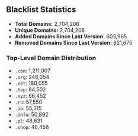 ## Blacklist Statistics

- **Total Domains:** 2,704,206
- **Unique Domains:** 2,704,206
- **Added Domains Since Last Version:** 603,965
- **Removed Domains Since Last Version:** 921,675

### Top-Level Domain Distribution

-  `.com`: 1,211,007
-  `.org`: 248,054
-  `.net`: 180,055
-  `.top`: 84,502
-  `.xyz`: 66,452
-  `.ru`: 57,550
-  `.io`: 55,315
-  `.info`: 50,892
-  `.pl`: 48,631
-  `.shop`: 48,458
